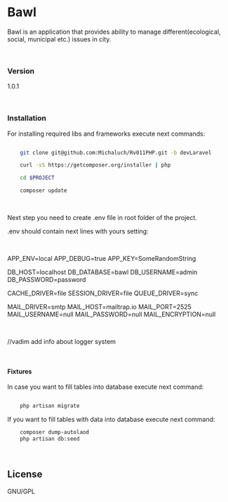 

# Bawl #

Bawl is an application that provides ability to manage different(ecological, social, municipal etc.) issues in city. 

​

### Version

1.0.1

​

### Installation

For installing required libs and frameworks execute next commands:

```sh

    git clone git@github.com:Michaluch/Rv011PHP.git -b devLaravel

    curl -sS https://getcomposer.org/installer | php

    cd $PROJECT 

    composer update


```

​

Next step you need to create .env file in root folder of the project.

.env should contain next lines with yours setting:

​

APP_ENV=local
APP_DEBUG=true
APP_KEY=SomeRandomString

DB_HOST=localhost
DB_DATABASE=bawl
DB_USERNAME=admin
DB_PASSWORD=password

CACHE_DRIVER=file
SESSION_DRIVER=file
QUEUE_DRIVER=sync

MAIL_DRIVER=smtp
MAIL_HOST=mailtrap.io
MAIL_PORT=2525
MAIL_USERNAME=null
MAIL_PASSWORD=null
MAIL_ENCRYPTION=null

​

//vadim add info about logger system

​

#### Fixtures

In case you want to fill tables into database execute next command:

```sh

    php artisan migrate

```

If you  want to fill tables with data into database execute next command:

```sh
	composer dump-autolaod
    php artisan db:seed

```

​

License
----

GNU/GPL
